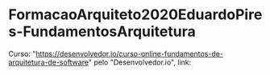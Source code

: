 # FormacaoArquiteto2020EduardoPires-FundamentosArquitetura
Curso: "https://desenvolvedor.io/curso-online-fundamentos-de-arquitetura-de-software"  pelo "Desenvolvedor.io", link:
